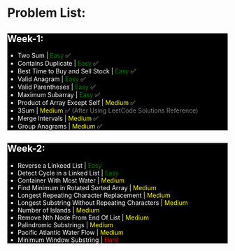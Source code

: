 # Problem List:
<div style="background-color:black; color:white;">

## <span style="color:white;">Week-1:</span>
- Two Sum | <font color="green">Easy</font> ✅
- Contains Duplicate | <font color="green">Easy</font> ✅
- Best Time to Buy and Sell Stock | <font color="green">Easy</font> ✅
- Valid Anagram | <font color="green">Easy</font> ✅
- Valid Parentheses | <font color="green">Easy</font> ✅
- Maximum Subarray | <font color="green">Easy</font> ✅
- Product of Array Except Self | <font color="yellow">Medium</font> ✅
- 3Sum | <font color="yellow">Medium</font> ✅ <font color="gray">(After Using LeetCode Solutions Reference)</font>
- Merge Intervals | <font color="yellow">Medium</font> ✅
- Group Anagrams | <font color="yellow">Medium</font> ✅

</div>

<div style="background-color:black; color:white;">

## <span style="color:white;">Week-2:</span>
- Reverse a Linkeed List | <font color="green">Easy</font>
- Detect Cycle in a Linked List | <font color="green">Easy</font>
- Container With Most Water |	<font color="yellow">Medium</font>
- Find Minimum in Rotated Sorted Array | <font color="yellow">Medium</font>
- Longest Repeating Character Replacement | <font color="yellow">Medium</font>
- Longest Substring Without Repeating Characters | <font color="yellow">Medium</font> 
- Number of Islands |	<font color="yellow">Medium</font>
- Remove Nth Node From End Of List | <font color="yellow">Medium</font>	 
- Palindromic Substrings | <font color="yellow">Medium</font>	 
- Pacific Atlantic Water Flow | <font color="yellow">Medium</font>	  
- Minimum Window Substring | <font color="red">Hard</font>	 

</div>